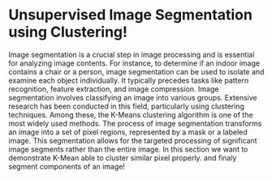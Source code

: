 # Unsupervised Image Segmentation using Clustering!

Image segmentation is a crucial step in image processing and is essential for analyzing image contents. For instance, to determine if an indoor image contains a chair or a person, image segmentation can be used to isolate and examine each object individually. It typically precedes tasks like pattern recognition, feature extraction, and image compression.
Image segmentation involves classifying an image into various groups. Extensive research has been conducted in this field, particularly using clustering techniques. Among these, the K-Means clustering algorithm is one of the most widely used methods.
The process of image segmentation transforms an image into a set of pixel regions, represented by a mask or a labeled image. This segmentation allows for the targeted processing of significant image segments rather than the entire image.
In this section we want to demonstrate K-Mean able to cluster similar pixel properly. and finaly segment components of an image!
